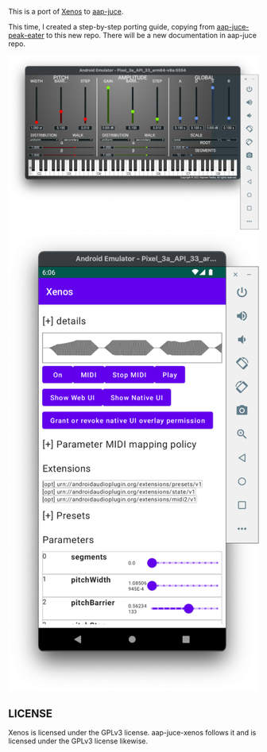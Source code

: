 This is a port of [Xenos](https://github.com/raphaelradna/xenos) to [aap-juce](https://github.com/atsushieno/aap-juce).

This time, I created a step-by-step porting guide, copying from [aap-juce-peak-eater](https://github.com/atsushieno/aap-juce-peak-eater/) to this new repo. There will be a new documentation in aap-juce repo.

![Xenos on Android](docs/images/xenos-android.png)
![Xenos on aaphostsample](docs/images/xenos-aaphostsample.png)

## LICENSE

Xenos is licensed under the GPLv3 license. aap-juce-xenos follows it and is licensed under the GPLv3 license likewise.
